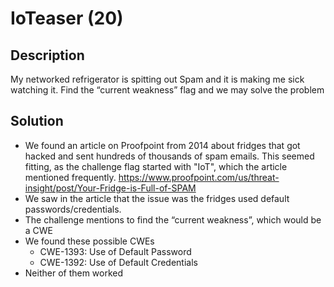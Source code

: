 # IoTeaser (20)

## Description
My networked refrigerator is spitting out Spam and it is making me sick watching it. Find the “current weakness” flag and we may solve the problem

## Solution
- We found an article on Proofpoint from 2014 about fridges that got hacked and sent hundreds of thousands of spam emails. This seemed fitting, as the challenge flag started with "IoT", which the article mentioned frequently. https://www.proofpoint.com/us/threat-insight/post/Your-Fridge-is-Full-of-SPAM
- We saw in the article that the issue was the fridges used default passwords/credentials.
- The challenge mentions to find the “current weakness”, which would be a CWE
- We found these possible CWEs
  - CWE-1393: Use of Default Password
  - CWE-1392: Use of Default Credentials
- Neither of them worked
